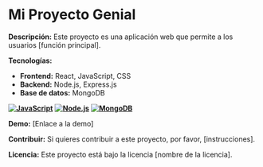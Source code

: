 # Mi Proyecto Genial

**Descripción:**
Este proyecto es una aplicación web que permite a los usuarios [función principal].

**Tecnologías:**
* **Frontend:** React, JavaScript, CSS
* **Backend:** Node.js, Express.js
* **Base de datos:** MongoDB

**[![JavaScript](https://img.shields.io/badge/javascript-brightgreen)](https://www.javascript.com/)**
**[![Node.js](https://img.shields.io/badge/Node.js-green)](https://nodejs.org/)**
**[![MongoDB](https://img.shields.io/badge/MongoDB-green)](https://www.mongodb.com/)**

**Demo:**
[Enlace a la demo]

**Contribuir:**
Si quieres contribuir a este proyecto, por favor, [instrucciones].

**Licencia:**
Este proyecto está bajo la licencia [nombre de la licencia].
